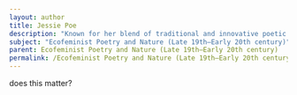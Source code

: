 ```yaml
---
layout: author
title: Jessie Poe
description: "Known for her blend of traditional and innovative poetic forms, Poe's work often featured a rich interplay between the feminine experience and the natural landscape, encapsulating ecofeminist perspectives."
subject: "Ecofeminist Poetry and Nature (Late 19th–Early 20th century)"
parent: Ecofeminist Poetry and Nature (Late 19th–Early 20th century)
permalink: /Ecofeminist Poetry and Nature (Late 19th–Early 20th century)/Jessie Poe/
---
```


does this matter?

